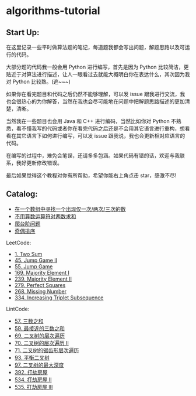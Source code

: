 # algorithms-tutorial

## Start Up:

在这里记录一些平时做算法题的笔记，每道题我都会写出问题，解题思路以及可运行的代码。

大部分题的代码我一般会用 Python 进行编写，首先是因为 Python 比较简洁，更贴近于对算法进行描述，让人一眼看过去就能大概明白你在表达什么，其次因为我对 Python 比较熟。(逃~~~)

如果你在看完题目和代码之后仍然不能够理解，可以发 issue 跟我进行交流，我也会很热心的为你解答，当然在我也会尽可能地在问题中把解题思路描述的更加清楚，清晰。

当然我在一些题目也会用 Java 和 C++ 进行编码，当然比如你对 Python 不熟悉，看不懂我写的代码或者你在看完代码之后还是不会用其它语言进行重构，想看看在其它语言下如何进行编写，可以发 issue 跟我说，我也会更新相对应语言的代码。

在编写的过程中，难免会笔误，还请多多包涵。如果代码有错的话，欢迎与我联系，我好更新修改错误。

最后如果觉得这个教程对你有所帮助，希望你能右上角点击 star，感激不尽! 

## Catalog:

* [在一个数组中寻找一个出现仅一次/两次/三次的数](https://github.com/happylindz/algorithms-tutorial/tree/master/others/findNumberInArray)    
* [不用算数运算符对两数求和](https://github.com/happylindz/algorithms-tutorial/tree/master/others/APlusB)    
* [爬台阶问题](https://github.com/happylindz/algorithms-tutorial/tree/master/others/ClimbStairs)   
* [奇偶排序](https://github.com/happylindz/algorithms-tutorial/tree/master/others/OddEvenSort)   

LeetCode:

* [1. Two Sum](https://github.com/happylindz/algorithms-tutorial/tree/master/leetcode/TwoSum)
* [45. Jump Game II](https://github.com/happylindz/algorithms-tutorial/tree/master/leetcode/JumpGame)
* [55. Jump Game](https://github.com/happylindz/algorithms-tutorial/tree/master/leetcode/JumpGame)
* [169. Majority Element I](https://github.com/happylindz/algorithms-tutorial/tree/master/leetcode/MajorityElement)
* [239. Majority Element II](https://github.com/happylindz/algorithms-tutorial/tree/master/leetcode/MajorityElement)
* [279. Perfect Squares](https://github.com/happylindz/algorithms-tutorial/tree/master/leetcode/PerfectSquares)
* [268. Missing Number](https://github.com/happylindz/algorithms-tutorial/tree/master/leetcode/MissingNumber)
* [334. Increasing Triplet Subsequence](https://github.com/happylindz/algorithms-tutorial/tree/master/leetcode/IncreasingTriplet)

LintCode: 

* [57. 三数之和](https://github.com/happylindz/algorithms-tutorial/tree/master/lintcode/ThreeSum)
* [59. 最接近的三数之和](https://github.com/happylindz/algorithms-tutorial/tree/master/lintcode/ThreeSum)
* [69. 二叉树的层次遍历](https://github.com/happylindz/algorithms-tutorial/tree/master/lintcode/Tree/LevelOrder)
* [70. 二叉树的层次遍历 II](https://github.com/happylindz/algorithms-tutorial/tree/master/lintcode/Tree/LevelOrder)
* [71. 二叉树的锯齿形层次遍历](https://github.com/happylindz/algorithms-tutorial/tree/master/lintcode/Tree/LevelOrder)
* [93. 平衡二叉树](https://github.com/happylindz/algorithms-tutorial/tree/master/lintcode/Tree/BalancedTree)
* [97. 二叉树的最大深度](https://github.com/happylindz/algorithms-tutorial/tree/master/lintcode/Tree/MaximumDepth)
* [392. 打劫房屋](https://github.com/happylindz/algorithms-tutorial/tree/master/lintcode/HouseRobber)
* [534. 打劫房屋 II](https://github.com/happylindz/algorithms-tutorial/tree/master/lintcode/HouseRobber)
* [535. 打劫房屋 III](https://github.com/happylindz/algorithms-tutorial/tree/master/lintcode/HouseRobber)









